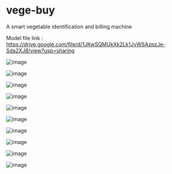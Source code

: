 # vege-buy
A smart vegetable identification and billing machine

Model file link : https://drive.google.com/file/d/1JKwSQMUkXk2Lk1JvWSAzpzJe-Sda2XJ8/view?usp=sharing

![image](https://github.com/sajithsajith/vege-buy/assets/112680443/f57d3496-ff27-490c-b556-ebffc2d639a1)

![image](https://github.com/sajithsajith/vege-buy/assets/112680443/b00d471f-d9f2-4f6f-8995-3fbbb2098f07)

![image](https://github.com/sajithsajith/vege-buy/assets/112680443/5e8c5d36-f060-414b-9404-cab0fa8341c7)

![image](https://github.com/sajithsajith/vege-buy/assets/112680443/9a40d121-eb93-4298-8be7-ad9fb489d30e)

![image](https://github.com/sajithsajith/vege-buy/assets/112680443/ea38e950-5ae7-4bce-a18e-266ae6110217)

![image](https://github.com/sajithsajith/vege-buy/assets/112680443/d849fd26-19fb-4f14-be25-899c37c483f2)

![image](https://github.com/sajithsajith/vege-buy/assets/112680443/3a27f4d3-06ec-446c-bb1f-eb6f67b2c10d)

![image](https://github.com/sajithsajith/vege-buy/assets/112680443/27fc1661-eec6-43d4-8677-9ec5d0e60153)

![image](https://github.com/sajithsajith/vege-buy/assets/112680443/d828afa5-237a-4767-b759-e1f1af4daaef)

![image](https://github.com/sajithsajith/vege-buy/assets/112680443/7c2e8163-768f-4eff-99b2-a65803ba36f8)





